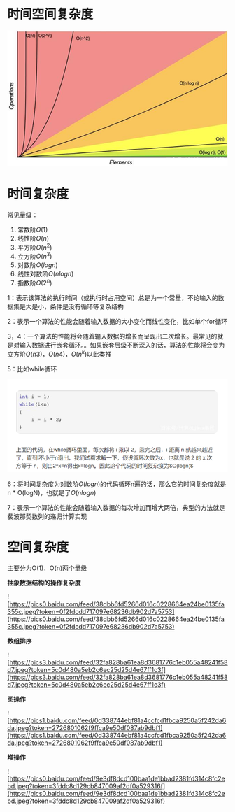 # 时间空间复杂度

![%E6%97%B6%E9%97%B4%E7%A9%BA%E9%97%B4%E5%A4%8D%E6%9D%82%E5%BA%A6%202fe403ed41924198a1c9363c0a4df204/Untitled.png](%E6%97%B6%E9%97%B4%E7%A9%BA%E9%97%B4%E5%A4%8D%E6%9D%82%E5%BA%A6%202fe403ed41924198a1c9363c0a4df204/Untitled.png)

# 时间复杂度

常见量级：

1. 常数阶$O(1)$
2. 线性阶$O(n)$
3. 平方阶$O(n^2)$
4. 立方阶$O(n^3)$
5. 对数阶$O(logn)$
6. 线性对数阶$O(nlogn)$
7. 指数阶$O(2^n)$

1：表示该算法的执行时间（或执行时占用空间）总是为一个常量，不论输入的数据集是大是小，条件是没有循环等复杂结构

2：表示一个算法的性能会随着输入数据的大小变化而线性变化，比如单个for循环

3，4：一个算法的性能将会随着输入数据的增长而呈现出二次增长。最常见的就是对输入数据进行嵌套循环。。如果嵌套层级不断深入的话，算法的性能将会变为立方阶$O(n3)$，$O(n4)$，$O(n^k)$以此类推

5：比如while循环

![%E6%97%B6%E9%97%B4%E7%A9%BA%E9%97%B4%E5%A4%8D%E6%9D%82%E5%BA%A6%202fe403ed41924198a1c9363c0a4df204/Untitled%201.png](%E6%97%B6%E9%97%B4%E7%A9%BA%E9%97%B4%E5%A4%8D%E6%9D%82%E5%BA%A6%202fe403ed41924198a1c9363c0a4df204/Untitled%201.png)

6：将时间复杂度为对数阶$O(logn)$的代码循环n遍的话，那么它的时间复杂度就是 n * O(logN)，也就是了$O(nlogn)$

7：表示一个算法的性能会随着输入数据的每次增加而增大两倍，典型的方法就是裴波那契数列的递归计算实现

# 空间复杂度

主要分为O(1)，O(n)两个量级

**抽象数据结构的操作复杂度**

![https://pics0.baidu.com/feed/38dbb6fd5266d016c0228664ea24be0135fa355c.jpeg?token=0f2fdcdd717097e68236db902d7a5753](https://pics0.baidu.com/feed/38dbb6fd5266d016c0228664ea24be0135fa355c.jpeg?token=0f2fdcdd717097e68236db902d7a5753)

**数组排序**

![https://pics3.baidu.com/feed/32fa828ba61ea8d3681776c1eb055a48241f58d7.jpeg?token=5c0d480a5eb2c6ec25d25d4e67ff1c3f](https://pics3.baidu.com/feed/32fa828ba61ea8d3681776c1eb055a48241f58d7.jpeg?token=5c0d480a5eb2c6ec25d25d4e67ff1c3f)

**图操作**

![https://pics1.baidu.com/feed/0d338744ebf81a4ccfcd1fbca9250a5f242da6da.jpeg?token=2726801062f9ffca9e50df087ab9dbf1](https://pics1.baidu.com/feed/0d338744ebf81a4ccfcd1fbca9250a5f242da6da.jpeg?token=2726801062f9ffca9e50df087ab9dbf1)

**堆操作**

![https://pics0.baidu.com/feed/9e3df8dcd100baa1de1bbad2381fd314c8fc2ebd.jpeg?token=3fddc8d129cb847009af2df0a529316f](https://pics0.baidu.com/feed/9e3df8dcd100baa1de1bbad2381fd314c8fc2ebd.jpeg?token=3fddc8d129cb847009af2df0a529316f)